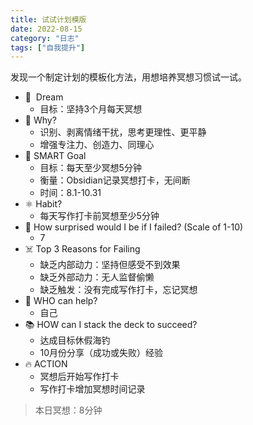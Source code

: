 ```yaml
---
title: 试试计划模版
date: 2022-08-15
category: "日志"
tags: ["自我提升"]
---
```

发现一个制定计划的模板化方法，用想培养冥想习惯试一试。

- 🚀  Dream
	- 目标：坚持3个月每天冥想
- 🧠  Why?
	- 识别、剥离情绪干扰，思考更理性、更平静
	- 增强专注力、创造力、同理心
- 🎯 SMART Goal
	- 目标：每天至少冥想5分钟
	- 衡量：Obsidian记录冥想打卡，无间断
	- 时间：8.1-10.31
- ⚛️  Habit?
	- 每天写作打卡前冥想至少5分钟
- 🤯 How surprised would I be if I failed? (Scale of 1-10)
	- 7
- ☠️  Top 3 Reasons for Failing
	- 缺乏内部动力：坚持但感受不到效果
	- 缺乏外部动力：无人监督偷懒
	- 缺乏触发：没有完成写作打卡，忘记冥想
- 🦸  WHO can help?
	- 自己
- 📚 HOW can I stack the deck to succeed?
	- 达成目标休假海钓
	- 10月份分享（成功或失败）经验
- 🔥 ACTION
	- 冥想后开始写作打卡
	- 写作打卡增加冥想时间记录

> 本日冥想：8分钟
